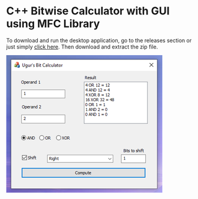 # C++ Bitwise Calculator with GUI using MFC Library

To download and run the desktop application, go to the releases section or just simply [click here](https://github.com/Benediximuss/Bitwise-Calculator-MFC/releases/tag/v1.0). Then download and extract the zip file.


![gui](https://raw.githubusercontent.com/Benediximuss/Bitwise-Calculator-MFC/main/res/gui.PNG)

